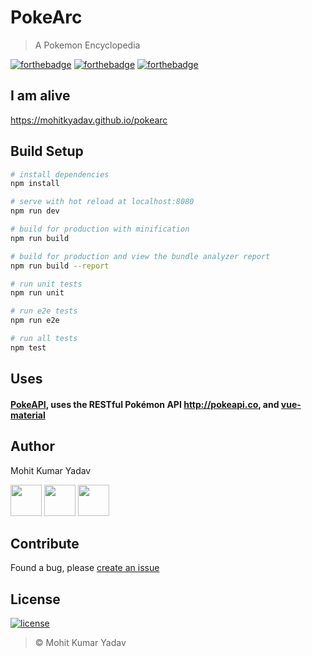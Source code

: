 # PokeArc

> A Pokemon Encyclopedia

[![forthebadge](http://forthebadge.com/images/badges/built-with-love.svg)](https://github.com/mohitkyadav/pokearc)
[![forthebadge](http://forthebadge.com/images/badges/made-with-vue.svg)](http://vuejs.org)
[![forthebadge](http://forthebadge.com/images/badges/uses-git.svg)](https://github.com/mohitkyadav/pokearc)


## I am alive
https://mohitkyadav.github.io/pokearc


## Build Setup

``` bash
# install dependencies
npm install

# serve with hot reload at localhost:8080
npm run dev

# build for production with minification
npm run build

# build for production and view the bundle analyzer report
npm run build --report

# run unit tests
npm run unit

# run e2e tests
npm run e2e

# run all tests
npm test
```

## Uses
#### [PokeAPI](https://github.com/PokeAPI/pokeapi), uses the RESTful Pokémon API http://pokeapi.co, and  [vue-material](https://github.com/vuematerial/vue-material)
## Author

Mohit Kumar Yadav

[<img src="https://image.flaticon.com/icons/svg/34/34238.svg" width="50" padding="10">](https://twitter.com/mukulkyadav)
[<img src="https://www.shareicon.net/download/2015/11/02/665921_internet.svg" width="50" padding="10">](https://linkedin.com/in/mohitkyadav)
[<img src="https://upload.wikimedia.org/wikipedia/commons/9/91/Octicons-mark-github.svg" width="50" padding="10">](https://github.com/mohitkyadav)

## Contribute
Found a bug, please [create an issue](https://github.com/mohitkyadav/pokearc/issues/new)

## License

[![license](https://img.shields.io/github/license/mashape/apistatus.svg)](#)
> © Mohit Kumar Yadav
